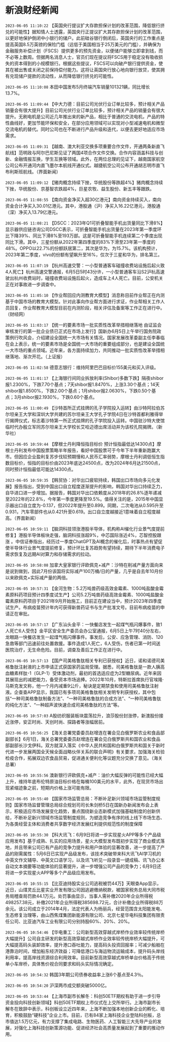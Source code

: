 # 新浪财经新闻
`2023-06-05 11:10:22` 【英国央行提议扩大存款担保计划的改革范围，降低银行挤兑的可能性】据知情人士透露，英国央行正提议扩大其存款担保计划的改革范围，以更好地保护倒闭中小银行的储户。此前硅谷银行倒闭后，英国央行的工作重点是提高英国8.5万英镑的保险门槛（远低于美国相当于25万美元的门槛），并确保为金融服务补偿计划（FSCS）提供更多的预先资金，以便储户能够立即拿到钱，而不必等上数周。但据两名消息人士，官员们现在提议将FSCS用于稳定没有吸收损失的资本得到的小规模银行。根据这些提议，FSCS可以向破产银行提供资金，使其在被出售或关闭之前保持偿付能力。这将让英国央行放心地向银行放贷，使其拥有兑现储户提款的流动性，从而降低银行挤兑的可能性。

`2023-06-05 11:10:08` 本田中国发布5月终端汽车销量101321辆，同比增长13.7%。

`2023-06-05 11:09:44` 【中大力德：目前公司光伏行业订单比较多，预计相关产品销量会有很大提升】目前公司光伏行业订单比较多，预计相关产品的销量会有很大提升。无刷电机是公司近几年推出来的新产品，相比于普通的交流电机，产品的特性曲线好，更加节能环保和安全，在部分应用领域可以实现对小型减速电机和微型交流电机的替代。同时公司也在不断进行产品升级和迭代，以便去更好地适应市场需求。

`2023-06-05 11:09:31` 【越南、澳大利亚交换多项重要合作文件，开通两条新直飞航线】范明政与阿尔巴尼斯见证了两国4项合作文件交换。合作内容涵盖科技与创新、金融情报互换，学生互换等领域。此外，在两位总理的见证下，越南国家航空公司公布开通河内直飞墨尔本航线开通仪式。越捷航空公司公布开通胡志明市直飞布利斯班航线。（界面新闻）

`2023-06-05 11:09:12` 【猪肉概念持续下挫，华统股份等跌超4%】猪肉概念持续下挫，华统股份、京基智农跌超4%，巨星农牧、益生股份、新五丰等跟跌。

`2023-06-05 11:08:55` 【南向资金净买入超30亿港元】南向资金持续买入，南向资金合计净买入30.01亿港元。其中，港股通（沪）净买入16.22亿港元，港股通（深）净买入13.79亿港元。

`2023-06-05 11:08:21` 【DSCC：2023年Q1可折叠智能手机出货量同比下滑8%】显示器供应链咨询公司DSCC表示，可折叠智能手机出货量在2023年第一季度环比下降39%、同比下滑8%至193万部。这是可折叠智能手机连续第二个季度出现同比下滑。其中，三星份额从2022年第四季度的83%下滑至23年第一季度的48%。OPPO以22.7%的份额跃居第二，其次是华为，为15.7%。该机构预计，2023年第二季度，vivo的份额有望飙升至16%，仅次于三星和华为，排名第三。

`2023-06-05 11:07:19` 【杭州高速交警：一小型普通客车碰撞收费站设施后起火致4人死亡】杭州高速交警通报，6月5日5时43分许，一小型普通客车沿S2沪杭高速驶出杭州收费站时，碰撞收费站设施后起火，造成车上4人死亡。目前，公安机关正在对事故进一步调查中。

`2023-06-05 11:05:10` 【作业帮回应内测教育大模型】消息称目前作业帮正在内测基于中国市场的教育大模型。针对此事向作业帮方面进行求证，作业帮相关工作人员回复，作业帮教育大模型目前在内测阶段，相关评估及备案等工作正在进行中。（财经网）

`2023-06-05 11:03:17` 【统一的要素市场一批实质性改革举措相继落地 由证监会审核发行的第一批企业债已正式在市场上发行】国新办6月5日上午举行国务院政策例行吹风会，介绍建设全国统一大市场有关情况。国家发展改革委副主任李春临在会上表示，统一的要素市场是全国统一大市场的重要组成部分，也是建设全国统一大市场的重点领域。近年来，各方面持续加力，共同推动一批实质性改革举措相继落地、渐次开花。（上证报）

`2023-06-05 11:02:58` 德意志银行：维持阿里巴巴目标价155美元和买入评级。

`2023-06-05 11:01:17` 【上海银行间同业拆放利率(Shibor)多数下跌】隔夜shibor报1.2300%，下跌7.70个基点；7天shibor报1.8470%，上涨3.30个基点；14天shibor报1.8500%，下跌2.00个基点；1月shibor报2.0630%，下跌0.50个基点；3月shibor报2.1930%，下跌0.60个基点。

`2023-06-05 11:00:49` 【沙特首所正式挂牌的孔子学院投入运转】由沙特阿拉伯苏尔坦亲王大学和深圳大学共建的苏尔坦亲王大学孔子学院4日在沙特首都利雅得举行揭牌仪式，标志着沙特第一所正式挂牌的孔子学院投入运转。中国驻沙特大使馆临时代办殷立军同苏尔坦亲王大学校长艾哈迈德出席活动并为该校孔院揭牌。（新华社）

`2023-06-05 10:59:44` 【摩根士丹利降恒指目标价 预计恒指最低达14300点】摩根士丹利发布中国股票策略半年报告，看好中国股票可于今年下半年重新跑赢大市。但因应企业盈利复苏步伐较预期慢和人民币汇率弱势，摩根士丹利调低恒生指数目标价，恒指的目标价由2023年底达24500点，改为2024年6月达21500点，同时预计恒指最低可能达14300点。

`2023-06-05 10:59:35` 【韩贸协：对华出口疲软持续，韩国出口市场向多元化发展】报告指出，受到中国出口自立程度逐渐提升的影响，韩国对华出口持续乏力，自华进口进一步增加。据报告，韩国对华出口依赖度从2018年的26.8%逐年递减至2022年的22.8%，今年第一季度更降至19.5%。值得关注的是，2015年中国显示器出口自立度为-0.137，但2022年提升至0.899。同期，二次电池从0.595升至0.931，汽车零部件也从0.421升至0.619。出口自立度越接近1意味着自立程度越高。（界面新闻）

`2023-06-05 10:59:11` 【脑洞科技领涨港股半导体，机构称AI催化行业景气度提前修复】港股半导体板块走强，脑洞科技涨超9%，中芯国际涨近4%，芯智控股跟涨 。中信证券指出，经历过一季度ChatGPT及AI概念的催化后，时事热点有望促使半导体行业景气度提前修复，预计环比复苏趋势有望持续，期待下半年消费电子需求恢复及远期AI对算力和存储需求的拉动。

`2023-06-05 10:58:08` 加拿大皇家银行评欧佩克+减产：沙特在削减产量方面向来是说到做到，因此7月份该国将实际减产100万桶/日的产量，几乎是自去年10月份以来欧佩克+实际减产量的两倍。

`2023-06-05 10:57:31` 【金河生物：5.2万吨兽药级高效金霉素、1000吨盐酸金霉素原料药项目预计四季度试生产】公司5.2万吨兽药级高效金霉素、1000吨盐酸金霉素原料药项目于2021年9月开始施工，目前正在建设当中，预计2023年四季度试生产。布病疫苗预计年内可获得新兽药证书与生产批准文号。目前布病疫苗的申请正在审批。

`2023-06-05 10:57:17` 【广东汕头金平：一快餐店发生一起煤气瓶闪爆事件，致1人死亡6人受伤】金平区安全生产委员会办公室通报，6月5日上午7时40分左右，龙眼路一快餐店发生一起煤气瓶闪爆事件。事发后，公安、应急管理、消防、120急救等部门迅速前往处置救援。事件造成1人死亡，6人受伤，伤者已第一时间送医院治疗，无生命危险。目前，调查及善后工作正在进行中。

`2023-06-05 10:57:13` 【国产司美格鲁肽相关专利已获授权】近日，诺和诺德司美格鲁肽注射液的上市申请正式获国家药监局受理。据悉，司美格鲁肽是一款人胰高血糖素样肽-1（GLP-1）受体激动剂，最初的首选适应症为2型糖尿病。近年来因其展现出的减肥能力，备受资本市场追捧。2022年10月，特斯拉首席执行官埃隆·马斯克发文称，他一个月内减重9公斤，秘诀是定期禁食和使用司美格鲁肽注射液。企查查APP显示，我国已有多项司美格鲁肽相关发明专利获授权，其中包括“一种司美格鲁肽制备方法”、“一种司美格鲁肽的合成方法”、“一种司美格鲁肽的纯化方法”、“一种超声波快速合成司美格鲁肽的方法”等。

`2023-06-05 10:57:03` A股纺织服装板块震荡拉升，浪莎股份封涨停，新澳股份接近涨停，安正时尚、天创时尚、探路者等涨幅居前。

`2023-06-05 10:56:25` 【海关总署党委委员赵增连在署会见白俄罗斯农业和食品部副部长】6月1日，海关总署党委委员赵增连在署会见白俄罗斯共和国农业和食品部副部长沙戈伊科。双方就深入落实《中华人民共和国和白俄罗斯共和国关于新时代进一步发展两国全天候全面战略伙伴关系的联合声明》有关要求，加强海关检验检疫合作，拓展双边农食品贸易，促进通关便利化等议题充分交换了意见。（海关总署）

`2023-06-05 10:55:56` 澳新银行评欧佩克+减产：油价大幅反弹的可能性已经大幅上升，维持年底布伦特原油目标价格在每桶100美元的水平，此外，在现货市场出现紧缩迹象之前，短期内价格上涨可能有限。

`2023-06-05 10:55:40` 【国家市场监管总局：不断补足新兴领域市场监管制度规则】国家市场监督管理总局综合规划司司长朱剑桥5日在国新办新闻发布会上表示，积极适应市场发展变化趋势，重点围绕新业态新模式加强基础制度的创新供给，不断补足新兴领域市场监管制度规则，为塑造竞争有序的线上线下市场生态、为各类经营主体和消费者共享数字经济发展红利提供规范性的制度保障

`2023-06-05 10:55:30` 【科大讯飞：6月9日将进一步实现星火APP等多个产品级应用发布】基于成熟、扎实的应用场景，星火大模型发布既初步实现了商业模式落地，并且带来公司已有产品的竞争力提升和用户体验的显著改善，进一步提高了产品的刚需属性：5月6日已实现产品级发布，该技术突破带来科大讯飞AI学习机的中英文作文辅导、中英文口语学习，以及讯飞听见一段录音一键成稿、讯飞办公本自动文本摘要等功能体验的显著提升，进一步增强公司产品的竞争力；6月9日还将进一步实现星火APP等多个产品级应用发布。

`2023-06-05 10:55:15` 【比亚迪持股实业公司逃税被罚44万】天眼查App显示，近日，山煤灵丘比星实业开发有限公司因逃避缴纳税款，被国家税务总局大同市税务局稽查局罚款44.1万元。处罚事由显示，当事人需补缴2020年企业所得税498257.38元，补缴2021年企业所得税385698.72元，合计补缴企业所得税88万余元。该公司成立于2014年4月，法定代表人为杨丽兵，经营范围含太阳能发电、生态修复治理等，由山西焦煤集团新能源有限公司、北京七星华电科技集团有限责任公司、比亚迪汽车工业有限公司分别持股60%、20%、20%。

`2023-06-05 10:54:46` 【华电重工：公司新型高效穿越式岸桥作业效率较传统岸桥大幅提升】公司自主研发的新型高效穿越式岸桥作业效率较传统岸桥大幅提升，可大幅提高码头装卸效率，提升港口吞吐能力，提高码头投资回报率；可减少船舶在港靠泊时间，增加船东经济效益；可降低港口与海运物流运输成本，提升码头岸线利用率，提高岸线资源综合利用效率。目前新型高效穿越式岸桥单台价格高于传统单小车岸桥，具体售价视合同要求和码头实际情况确定。

`2023-06-05 10:54:32` 韩国3年期公司债券收益率上涨6个基点至4.3％。

`2023-06-05 10:54:20` 沪深两市成交额突破5000亿。

`2023-06-05 10:53:44` 【上海市副市长解冬：科创50ETF期权有助于进一步引导资金投向科技创新领域】科创50ETF期权上市仪式在上交所举行。上海市副市长解冬在致辞中表示，科创板设立近四年来，上海不断加强本地创新企业的孵化、培育，积极鼓励“硬科技”企业上市。目前，已有84家上海科技企业登陆科创板，总市值达1.5万亿元，有力支撑了集成电路、生物医药、人工智能三大先导产业的发展，对强化上海科技创新策源功能、促进经济社会高质量发展起到了重要的推动作用。

